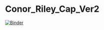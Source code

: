 # Conor_Riley_Cap_Ver2
[![Binder](https://mybinder.org/badge_logo.svg)](https://mybinder.org/v2/gh/ccriley1617/Conor_Riley_Cap_Ver2.git/HEAD?urlpath=%2Fvoila%2Frender%2FConor_Riley_Cap_Ver2.ipynb)
